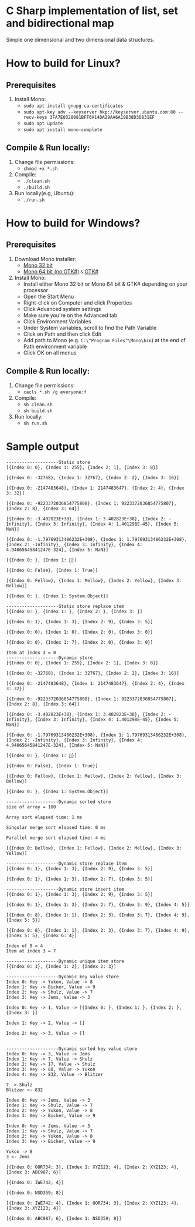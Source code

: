 # C Sharp implementation of list, set and bidirectional map
Simple one dimensional and two dimensional data structures.

# How to build for Linux?
## Prerequisites
1. Install Mono:
    - `sudo apt install gnupg ca-certificates`
    - `sudo apt-key adv --keyserver hkp://keyserver.ubuntu.com:80 --recv-keys 3FA7E0328081BFF6A14DA29AA6A19B38D3D831EF`
    - `sudo apt update`
    - `sudo apt install mono-complete`
## Compile & Run locally:
1. Change file permissions:
    - `chmod +x *.sh`
2. Compile:
    - `./clean.sh`
    - `./build.sh`
3. Run locally(e.g, Ubuntu):
    - `./run.sh`

# How to build for Windows?
## Prerequisites
1. Download Mono installer:
    - [Mono 32 bit](https://download.mono-project.com/archive/6.12.0/windows-installer/mono-6.12.0.98-gtksharp-2.12.45-win32-0.msi "Mono 32 bit")
    - [Mono 64 bit (no GTK#)](https://download.mono-project.com/archive/6.12.0/windows-installer/mono-6.12.0.98-x64-0.msi "Mono 64 bit (no GTK#)") `&` [GTK#](https://xamarin.azureedge.net/GTKforWindows/Windows/gtk-sharp-2.12.45.msi "GTK#")
2. Install Mono:
    - Install either Mono 32 bit or Mono 64 bit & GTK# depending on your processor
    - Open the Start Menu
    - Right-click on Computer and click Properties
    - Click Advanced system settings
    - Make sure you're on the Advanced tab
    - Click Environment Variables
    - Under System variables, scroll to find the Path Variable
    - Click on Path and then click Edit
    - Add path to Mono (e.g. `C:\"Program Files"\Mono\bin`) at the end of Path environment variable
    - Click OK on all menus
## Compile & Run locally:
1. Change file permissions:
    - `cacls *.sh /g everyone:f`
2. Compile:
    - `sh clean.sh`
    - `sh build.sh`
3. Run locally:
    - `sh run.sh`

# Sample output
```
--------------------Static store
[{Index 0: 0}, {Index 1: 255}, {Index 2: 1}, {Index 3: 8}]

[{Index 0: -32768}, {Index 1: 32767}, {Index 2: 2}, {Index 3: 16}]

[{Index 0: -2147483648}, {Index 1: 2147483647}, {Index 2: 4}, {Index 3: 32}]

[{Index 0: -9223372036854775808}, {Index 1: 9223372036854775807}, {Index 2: 8}, {Index 3: 64}]

[{Index 0: -3.402823E+38}, {Index 1: 3.402823E+38}, {Index 2: -Infinity}, {Index 3: Infinity}, {Index 4: 1.401298E-45}, {Index 5: NaN}]

[{Index 0: -1.79769313486232E+308}, {Index 1: 1.79769313486232E+308}, {Index 2: -Infinity}, {Index 3: Infinity}, {Index 4: 4.94065645841247E-324}, {Index 5: NaN}]

[{Index 0: }, {Index 1: ￿}]

[{Index 0: False}, {Index 1: True}]

[{Index 0: Fellow}, {Index 1: Mellow}, {Index 2: Yellow}, {Index 3: Bellow}]

[{Index 0: }, {Index 1: System.Object}]

--------------------Static store replace item
[{Index 0: }, {Index 1: }, {Index 2: }, {Index 3: }]

[{Index 0: 1}, {Index 1: 3}, {Index 2: 9}, {Index 3: 5}]

[{Index 0: 0}, {Index 1: 0}, {Index 2: 0}, {Index 3: 0}]

[{Index 0: 0}, {Index 1: 7}, {Index 2: 0}, {Index 3: 0}]

Item at index 3 = 0
--------------------Dynamic store
[{Index 0: 0}, {Index 1: 255}, {Index 2: 1}, {Index 3: 8}]

[{Index 0: -32768}, {Index 1: 32767}, {Index 2: 2}, {Index 3: 16}]

[{Index 0: -2147483648}, {Index 1: 2147483647}, {Index 2: 4}, {Index 3: 32}]

[{Index 0: -9223372036854775808}, {Index 1: 9223372036854775807}, {Index 2: 8}, {Index 3: 64}]

[{Index 0: -3.402823E+38}, {Index 1: 3.402823E+38}, {Index 2: -Infinity}, {Index 3: Infinity}, {Index 4: 1.401298E-45}, {Index 5: NaN}]

[{Index 0: -1.79769313486232E+308}, {Index 1: 1.79769313486232E+308}, {Index 2: -Infinity}, {Index 3: Infinity}, {Index 4: 4.94065645841247E-324}, {Index 5: NaN}]

[{Index 0: }, {Index 1: ￿}]

[{Index 0: False}, {Index 1: True}]

[{Index 0: Fellow}, {Index 1: Mellow}, {Index 2: Yellow}, {Index 3: Bellow}]

[{Index 0: }, {Index 1: System.Object}]

--------------------Dynamic sorted store
size of array = 100

Array sort elapsed time: 1 ms

Singular merge sort elapsed time: 0 ms

Parallel merge sort elapsed time: 4 ms

[{Index 0: Bellow}, {Index 1: Fellow}, {Index 2: Mellow}, {Index 3: Yellow}]

--------------------Dynamic store replace item
[{Index 0: 1}, {Index 1: 3}, {Index 2: 9}, {Index 3: 5}]

[{Index 0: 1}, {Index 1: 3}, {Index 2: 7}, {Index 3: 5}]

--------------------Dynamic store insert item
[{Index 0: 1}, {Index 1: 3}, {Index 2: 9}, {Index 3: 5}]

[{Index 0: 1}, {Index 1: 3}, {Index 2: 7}, {Index 3: 9}, {Index 4: 5}]

[{Index 0: 8}, {Index 1: 1}, {Index 2: 3}, {Index 3: 7}, {Index 4: 9}, {Index 5: 5}]

[{Index 0: 8}, {Index 1: 1}, {Index 2: 3}, {Index 3: 7}, {Index 4: 9}, {Index 5: 5}, {Index 6: 4}]

Index of 9 = 4
Item at index 3 = 7

--------------------Dynamic unique item store
[{Index 0: 1}, {Index 1: 2}, {Index 2: 3}]

--------------------Dynamic key value store
Index 0: Key -> Yukon, Value -> 8
Index 1: Key -> Bicker, Value -> 9
Index 2: Key -> Shulz, Value -> 7
Index 3: Key -> Jems, Value -> 3

Index 0: Key -> 1, Value -> [{Index 0: }, {Index 1: }, {Index 2: }, {Index 3: }]

Index 1: Key -> 2, Value -> []

Index 2: Key -> 3, Value -> []


--------------------Dynamic sorted key value store
Index 0: Key -> 3, Value -> Jems
Index 1: Key -> 7, Value -> Shulz
Index 2: Key -> 17, Value -> Shulz
Index 3: Key -> 88, Value -> Yukon
Index 4: Key -> 832, Value -> Blitzer

7 -> Shulz
Blitzer <- 832

Index 0: Key -> Jems, Value -> 3
Index 1: Key -> Shulz, Value -> 7
Index 2: Key -> Yukon, Value -> 8
Index 3: Key -> Bicker, Value -> 9

Index 0: Key -> Jems, Value -> 3
Index 1: Key -> Shulz, Value -> 7
Index 2: Key -> Yukon, Value -> 8
Index 3: Key -> Bicker, Value -> 9

Yukon -> 8
3 <- Jems

[{Index 0: OOR734; 3}, {Index 1: XYZ123; 4}, {Index 2: XYZ123; 4}, {Index 3: ABC987; 6}]

[{Index 0: IWE742; 4}]

[{Index 0: NSD359; 8}]

[{Index 0: IWE742; 4}, {Index 1: OOR734; 3}, {Index 2: XYZ123; 4}, {Index 3: XYZ123; 4}]

[{Index 0: ABC987; 6}, {Index 1: NSD359; 8}]
```
